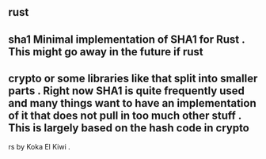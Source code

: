 #
rust
-
sha1
Minimal
implementation
of
SHA1
for
Rust
.
This
might
go
away
in
the
future
if
rust
-
crypto
or
some
libraries
like
that
split
into
smaller
parts
.
Right
now
SHA1
is
quite
frequently
used
and
many
things
want
to
have
an
implementation
of
it
that
does
not
pull
in
too
much
other
stuff
.
This
is
largely
based
on
the
hash
code
in
crypto
-
rs
by
Koka
El
Kiwi
.
